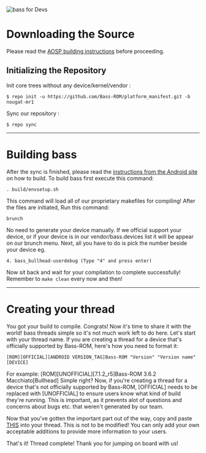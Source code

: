 ![bass for Devs](http://i.imgur.com/A0jUjxO.png)

Downloading the Source
===================

Please read the [AOSP building instructions](http://source.android.com/source/index.html) before proceeding.

Initializing the Repository
-----------------------

Init core trees without any device/kernel/vendor :

    $ repo init -u https://github.com/Bass-ROM/platform_manifest.git -b nougat-mr1

Sync our repository :

    $ repo sync

***

Building bass
==============

After the sync is finished, please read the [instructions from the Android site](http://s.android.com/source/building.html) on how to build.
To build bass first execute this command:

    . build/envsetup.sh
	
This command will load all of our proprietary makefiles for compiling! After the files are initiated,
Run this command:

    brunch
	
No need to generate your device manually. If we official support your device, or if your device is in our vendor/bass.devices list
it will be appear on our brunch menu. Next, all you have to do is pick the number beside your device eg.

    4. bass_bullhead-userdebug (Type "4" and press enter)
	
Now sit back and wait for your compilation to complete successfully!
Remember to `make clean` every now and then!

***

Creating your thread
==================

You got your build to compile. Congrats! Now it's time to share it with the world! bass threads simple so it's not much work left to do here.
Let's start with your thread name. If you are creating a thread for a device that's officially supported by Bass-ROM, here's how you need to format it:

    [ROM][OFFICIAL][ANDROID VERSION_TAG]Bass-ROM "Version" "Version name"[DEVICE]
	
For example: [ROM][UNOFFICIAL][7.1.2_r5]Bass-ROM 3.6.2 Macchiato[Bullhead]
Simple right? Now, if you're creating a thread for a device that's not officially supported by Bass-ROM, [OFFICIAL] needs to be replaced with [UNOFFICIAL]
to ensure users know what kind of build they're running. This is important, as it prevents alot of questions and concerns about bugs etc. that weren't generated
by our team. 

Now that you've gotten the important part out of the way, copy and paste [THIS](https://raw.githubusercontent.com/Bass-ROM/vendor_bass/nougat-mr1/BuildAThread.txt)
into your thread. This is not to be modified! You can only add your own acceptable additions to provide more information to your users.

That's it! Thread complete! Thank you for jumping on board with us!

